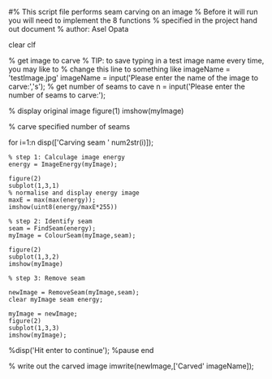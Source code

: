 #% This script file performs seam carving on an image
% Before it will run you will need to implement the 8 functions
% specified in the project hand out document
% author: Asel Opata

clear
clf

% get image to carve
% TIP: to save typing in a test image name every time, you may like to
% change this line to something like imageName = 'testImage.jpg'
imageName = input('Please enter the name of the image to carve:','s');
% get number of seams to cave
n = input('Please enter the number of seams to carve:');

% display original image
figure(1)
imshow(myImage)

% carve specified number of seams

for i=1:n
    disp(['Carving seam ' num2str(i)]);
    
    % step 1: Calculage image energy
    energy = ImageEnergy(myImage);
    
    figure(2)
    subplot(1,3,1)
    % normalise and display energy image
    maxE = max(max(energy));
    imshow(uint8(energy/maxE*255))
    
    % step 2: Identify seam
    seam = FindSeam(energy);
    myImage = ColourSeam(myImage,seam);
    
    figure(2)
    subplot(1,3,2)
    imshow(myImage)
    
    % step 3: Remove seam
    
    newImage = RemoveSeam(myImage,seam);
    clear myImage seam energy;
 
    myImage = newImage;
    figure(2)
    subplot(1,3,3)
    imshow(myImage);
    
   %disp('Hit enter to continue');
    %pause
end

% write out the carved image
imwrite(newImage,['Carved' imageName]);
